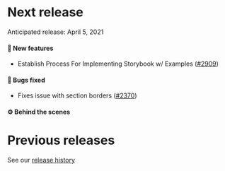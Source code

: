 # Next release

Anticipated release: April 5, 2021

#### 🚀 New features

- Establish Process For Implementing Storybook w/ Examples ([#2909])

#### 🐛 Bugs fixed

- Fixes issue with section borders ([#2370])

#### ⚙️ Behind the scenes

# Previous releases

See our [release history](https://github.com/CMSgov/eAPD/releases)

[#2370]: https://github.com/CMSgov/eAPD/issues/2370
[#2909]: https://github.com/CMSgov/eAPD/issues/2909
